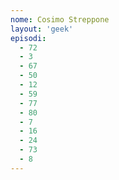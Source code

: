 ```yaml
---
nome: Cosimo Streppone
layout: 'geek'
episodi:
  - 72
  - 3
  - 67
  - 50
  - 12
  - 59
  - 77
  - 80
  - 7
  - 16
  - 24
  - 73
  - 8
---
```

